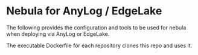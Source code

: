 # Nebula for AnyLog / EdgeLake

The following provides the configuration and tools to be used for nebula when deploying via 
AnyLog or EdgeLake.

The executable Dockerfile for each repository clones this repo and uses it. 